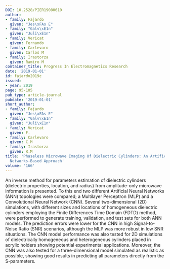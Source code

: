 ```yaml
---
DOI: 10.2528/PIER19080610
author:
- family: Fajardo
  given: "Jes\xFAs E"
- family: "Galv\xE1n"
  given: "Juli\xE1n"
- family: Vericat
  given: Fernando
- family: Carlevaro
  given: Carlos M
- family: Irastorza
  given: Ramiro M
container_title: Progress In Electromagnetics Research
date: '2019-01-01'
id: fajardo2019c
issued:
- year: 2019
page: 95-105
pub_type: article-journal
pubdate: '2019-01-01'
short_author:
- family: Fajardo
  given: "Jes\xFAs E"
- family: "Galv\xE1n"
  given: "Juli\xE1n"
- family: Vericat
  given: F.
- family: Carlevaro
  given: C.M
- family: Irastorza
  given: R.M
title: 'Phaseless Microwave Imaging Of Dielectric Cylinders: An Artificial Neural
  Networks-Based Approach'
volume: '166'
---
```

An inverse method for parameters estimation of dielectric cylinders (dielectric properties, location, and radius) from amplitude-only microwave information is presented. To this end two different Artificial Neural Networks (ANN) topologies were compared; a Multilayer Perceptron (MLP) and a Convolutional Neural Network (CNN). Several two-dimensional (2D) simulations, with different sizes and locations of homogeneous dielectric cylinders employing the Finite Differences Time Domain (FDTD) method, were performed to generate training, validation, and test sets for both ANN models. The prediction errors were lower for the CNN in high Signal-to-Noise Ratio (SNR) scenarios, although the MLP was more robust in low SNR situations. The CNN model performance was also tested for 2D simulations of dielectrically homogeneous and heterogeneous cylinders placed in acrylic holders showing potential experimental applications. Moreover, the CNN was also tested for a three-dimensional model simulated as realistic as possible, showing good results in predicting all parameters directly from the S-parameters.
